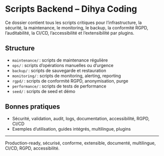 # Scripts Backend – Dihya Coding

Ce dossier contient tous les scripts critiques pour l’infrastructure, la sécurité, la maintenance, le monitoring, le backup, la conformité RGPD, l’auditabilité, la CI/CD, l’accessibilité et l’extensibilité par plugins.

## Structure
- `maintenance/` : scripts de maintenance régulière
- `ops/` : scripts d’opérations manuelles ou d’urgence
- `backup/` : scripts de sauvegarde et restauration
- `monitoring/` : scripts de monitoring, alerting, reporting
- `rgpd/` : scripts de conformité RGPD, anonymisation, purge
- `performance/` : scripts de tests de performance
- `seed/` : scripts de seed et démo

## Bonnes pratiques
- Sécurité, validation, audit, logs, documentation, accessibilité, RGPD, CI/CD
- Exemples d’utilisation, guides intégrés, multilingue, plugins

---
Production-ready, sécurisé, conforme, extensible, documenté, multilingue, CI/CD, RGPD, accessibilité.
